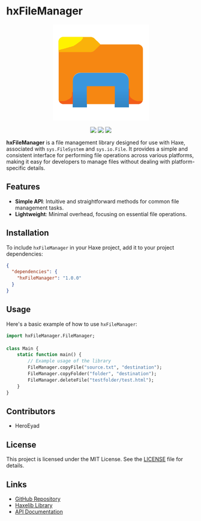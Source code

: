 # hxFileManager

<p align="center">
  <img src="hxfilemanagerlogo.png" width="256" />
</p>

<p align="center">
  <img src="https://img.shields.io/github/repo-size/HeroEyad/hxFileManager" />
  <img src="https://badgen.net/github/stars/HeroEyad/hxFileManager" />
  <img src="https://badgen.net/badge/license/MIT/green" />
</p>

**hxFileManager** is a file management library designed for use with Haxe, associated with `sys.FileSystem` and `sys.io.File`. It provides a simple and consistent interface for performing file operations across various platforms, making it easy for developers to manage files without dealing with platform-specific details.

## Features

- **Simple API**: Intuitive and straightforward methods for common file management tasks.
- **Lightweight**: Minimal overhead, focusing on essential file operations.

## Installation

To include `hxFileManager` in your Haxe project, add it to your project dependencies:

```json
{
  "dependencies": {
    "hxFileManager": "1.0.0"
  }
}
````

## Usage

Here's a basic example of how to use `hxFileManager`:

```haxe
import hxFileManager.FileManager;

class Main {
    static function main() {
        // Example usage of the library
        FileManager.copyFile("source.txt", "destination");
        FileManager.copyFolder("folder", "destination");
        FileManager.deleteFile("testfolder/test.html");
    }
}
```

## Contributors

* HeroEyad

## License

This project is licensed under the MIT License. See the [LICENSE](LICENSE) file for details.

## Links

* [GitHub Repository](https://github.com/HeroEyad/hxFileManager)
* [Haxelib Library](https://lib.haxe.org/p/hxFileManager/)
* [API Documentation](https://www.heroeyad.xyz/hxFileManagerAPI/)

```
